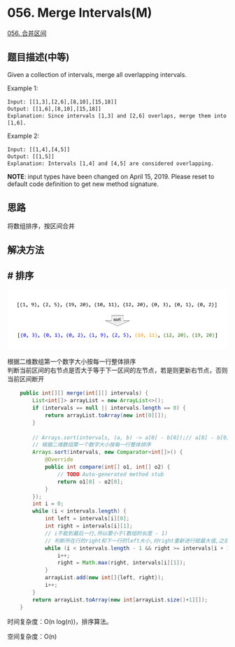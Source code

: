 # 056. Merge Intervals\(M\)

[056. 合并区间](https://leetcode-cn.com/problems/merge-intervals/)

## 题目描述\(中等\)

Given a collection of intervals, merge all overlapping intervals.

Example 1:

```
Input: [[1,3],[2,6],[8,10],[15,18]]
Output: [[1,6],[8,10],[15,18]]
Explanation: Since intervals [1,3] and [2,6] overlaps, merge them into [1,6].
```

Example 2:

```
Input: [[1,4],[4,5]]
Output: [[1,5]]
Explanation: Intervals [1,4] and [4,5] are considered overlapping.
```

**NOTE**: input types have been changed on April 15, 2019. Please reset to default code definition to get new method signature.

## 思路

将数组排序，按区间合并

## 解决方法

## \# 排序

![](../assets/leetcode-note/001-100/056-s-1-1.png)

根据二维数组第一个数字大小按每一行整体排序  
判断当前区间的右节点是否大于等于下一区间的左节点，若是则更新右节点，否则当前区间断开

```java
    public int[][] merge(int[][] intervals) {
        List<int[]> arrayList = new ArrayList<>();
        if (intervals == null || intervals.length == 0) {
            return arrayList.toArray(new int[0][]);
        }

        // Arrays.sort(intervals, (a, b) -> a[0] - b[0]);// a[0] - b[0]大于0就交换顺序
        // 根据二维数组第一个数字大小按每一行整体排序
        Arrays.sort(intervals, new Comparator<int[]>() {
            @Override
            public int compare(int[] o1, int[] o2) {
                // TODO Auto-generated method stub
                return o1[0] - o2[0];
            }
        });
        int i = 0;
        while (i < intervals.length) {
            int left = intervals[i][0];
            int right = intervals[i][1];
            // i不能到最后一行,所以要小于(数组的长度 - 1)
            // 判断所在行的right和下一行的left大小,对right重新进行赋最大值,之后再不断进行while循环判断
            while (i < intervals.length - 1 && right >= intervals[i + 1][0]) {
                i++;
                right = Math.max(right, intervals[i][1]);
            }
            arrayList.add(new int[]{left, right});
            i++;
        }
        return arrayList.toArray(new int[arrayList.size()+1][]);
    }
```

时间复杂度：O\(n log\(n\)\)，排序算法。

空间复杂度：O\(n\)

